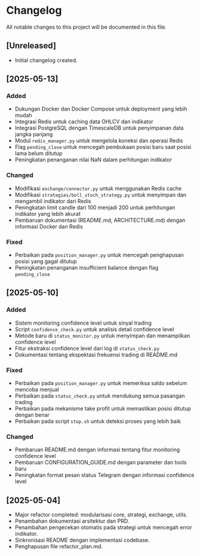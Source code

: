 # Changelog

All notable changes to this project will be documented in this file.

## [Unreleased]
- Initial changelog created.

## [2025-05-13]
### Added
- Dukungan Docker dan Docker Compose untuk deployment yang lebih mudah
- Integrasi Redis untuk caching data OHLCV dan indikator
- Integrasi PostgreSQL dengan TimescaleDB untuk penyimpanan data jangka panjang
- Modul `redis_manager.py` untuk mengelola koneksi dan operasi Redis
- Flag `pending_close` untuk mencegah pembukaan posisi baru saat posisi lama belum ditutup
- Peningkatan penanganan nilai NaN dalam perhitungan indikator

### Changed
- Modifikasi `exchange/connector.py` untuk menggunakan Redis cache
- Modifikasi `strategies/boll_stoch_strategy.py` untuk menyimpan dan mengambil indikator dari Redis
- Peningkatan limit candle dari 100 menjadi 200 untuk perhitungan indikator yang lebih akurat
- Pembaruan dokumentasi (README.md, ARCHITECTURE.md) dengan informasi Docker dan Redis

### Fixed
- Perbaikan pada `position_manager.py` untuk mencegah penghapusan posisi yang gagal ditutup
- Peningkatan penanganan insufficient balance dengan flag `pending_close`

## [2025-05-10]
### Added
- Sistem monitoring confidence level untuk sinyal trading
- Script `confidence_check.py` untuk analisis detail confidence level
- Metode baru di `status_monitor.py` untuk menyimpan dan menampilkan confidence level
- Fitur ekstraksi confidence level dari log di `status_check.py`
- Dokumentasi tentang ekspektasi frekuensi trading di README.md

### Fixed
- Perbaikan pada `position_manager.py` untuk memeriksa saldo sebelum mencoba menjual
- Perbaikan pada `status_check.py` untuk mendukung semua pasangan trading
- Perbaikan pada mekanisme take profit untuk memastikan posisi ditutup dengan benar
- Perbaikan pada script `stop.sh` untuk deteksi proses yang lebih baik

### Changed
- Pembaruan README.md dengan informasi tentang fitur monitoring confidence level
- Pembaruan CONFIGURATION_GUIDE.md dengan parameter dan tools baru
- Peningkatan format pesan status Telegram dengan informasi confidence level

## [2025-05-04]
- Major refactor completed: modularisasi core, strategi, exchange, utils.
- Penambahan dokumentasi arsitektur dan PRD.
- Penambahan pengecekan otomatis pada strategi untuk mencegah error indikator.
- Sinkronisasi README dengan implementasi codebase.
- Penghapusan file refactor_plan.md.
